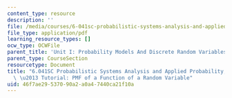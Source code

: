 ```yaml
---
content_type: resource
description: ''
file: /media/courses/6-041sc-probabilistic-systems-analysis-and-applied-probability-fall-2013/46f7ae29537090a2a0a47440ca21f10a_MIT6_041SCF13_Inferring_a_Continuous_Random_Variable_From_a_Discrete_Measurement_300k.pdf
file_type: application/pdf
learning_resource_types: []
ocw_type: OCWFile
parent_title: 'Unit I: Probability Models And Discrete Random Variables '
parent_type: CourseSection
resourcetype: Document
title: "6.041SC Probabilistic Systems Analysis and Applied Probability, Fall 2013Transcript\
  \ \u2013 Tutorial: PMF of a Function of a Random Variable"
uid: 46f7ae29-5370-90a2-a0a4-7440ca21f10a
---
```

